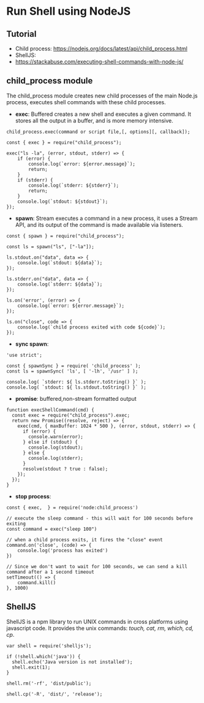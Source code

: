 # Run Shell using NodeJS

## Tutorial
- Child process: https://nodejs.org/docs/latest/api/child_process.html
- ShellJS: 
-  https://stackabuse.com/executing-shell-commands-with-node-js/


##  child_process module
The child_process module creates new child processes of the main Node.js process, executes shell commands with these child processes.

- **exec**: Buffered
creates a new shell and executes a given command. It stores all the output in a buffer, and is more memory intensive.
```
child_process.exec(command or script file,[, options][, callback]);

const { exec } = require("child_process");

exec("ls -la", (error, stdout, stderr) => {
    if (error) {
        console.log(`error: ${error.message}`);
        return;
    }
    if (stderr) {
        console.log(`stderr: ${stderr}`);
        return;
    }
    console.log(`stdout: ${stdout}`);
});
```

- **spawn**: Stream
executes a command in a new process, it uses a Stream API, and its output of the command is made available via listeners.
```
const { spawn } = require("child_process");

const ls = spawn("ls", ["-la"]);

ls.stdout.on("data", data => {
    console.log(`stdout: ${data}`);
});

ls.stderr.on("data", data => {
    console.log(`stderr: ${data}`);
});

ls.on('error', (error) => {
    console.log(`error: ${error.message}`);
});

ls.on("close", code => {
    console.log(`child process exited with code ${code}`);
});
```
- **sync spawn**:
```
'use strict';

const { spawnSync } = require( 'child_process' );
const ls = spawnSync( 'ls', [ '-lh', '/usr' ] );

console.log( `stderr: ${ ls.stderr.toString() }` );
console.log( `stdout: ${ ls.stdout.toString() }` );
```
- **promise**: buffered,non-stream formatted output
```
function execShellCommand(cmd) {
  const exec = require("child_process").exec;
  return new Promise((resolve, reject) => {
    exec(cmd, { maxBuffer: 1024 * 500 }, (error, stdout, stderr) => {
      if (error) {
        console.warn(error);
      } else if (stdout) {
        console.log(stdout); 
      } else {
        console.log(stderr);
      }
      resolve(stdout ? true : false);
    });
  });
}
```
- **stop process**:
```
const { exec,  } = require('node:child_process')

// execute the sleep command - this will wait for 100 seconds before exiting
const command = exec("sleep 100")

// when a child process exits, it fires the "close" event
command.on('close', (code) => {
    console.log('process has exited')
})

// Since we don't want to wait for 100 seconds, we can send a kill command after a 1 second timeout
setTimeout(() => {
    command.kill()
}, 1000)
```

## ShellJS 
ShellJS is a npm library to run UNIX commands in cross platforms using javascript code. It provides the unix commands:
_touch, cat, rm, which, cd, cp_.
```
var shell = require('shelljs');

if (!shell.which('java')) {
  shell.echo('Java version is not installed');
  shell.exit(1);
}

shell.rm('-rf', 'dist/public');

shell.cp('-R', 'dist/', 'release');
```
